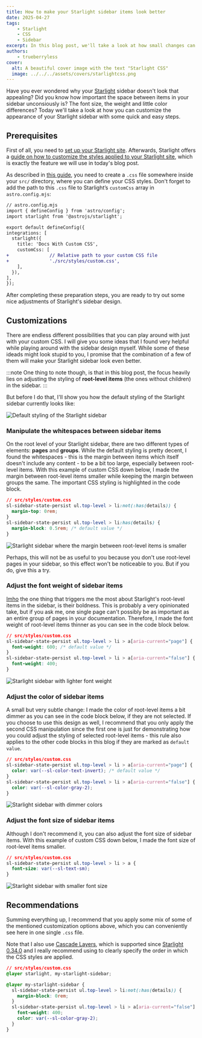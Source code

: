 ```yaml
---
title: How to make your Starlight sidebar items look better
date: 2025-04-27
tags:
    - Starlight
    - CSS
    - Sidebar
excerpt: In this blog post, we'll take a look at how small changes can make a big difference when it comes to whitespaces in your Starlight sidebar.
authors:
    - trueberryless
cover:
  alt: A beautiful cover image with the text "Starlight CSS"
  image: ../../../assets/covers/starlightcss.png
---
```


Have you ever wondered why your [Starlight][starlight] sidebar doesn't look that appealing? Did you know how important the space between items in your sidebar unconsiously is? The font size, the weight and little color differences? Today we'll take a look at how you can customize the appearance of your Starlight sidebar with some quick and easy steps.

## Prerequisites

First of all, you need to [set up your Starlight site][starlight-getting-started]. Afterwards, Starlight offers a [guide on how to customize the styles applied to your Starlight site][starlight-css], which is exactly the feature we will use in today's blog post. 

As described in [this guide][starlight-css-custom], you need to create a `.css` file somewhere inside your `src/` directory, where you can define your CSS styles. Don't forget to add the path to this `.css` file to Starlight’s `customCss` array in `astro.config.mjs`:

```diff lang="js"
// astro.config.mjs
import { defineConfig } from 'astro/config';
import starlight from '@astrojs/starlight';

export default defineConfig({
integrations: [
  starlight({
    title: 'Docs With Custom CSS',
    customCss: [
+				// Relative path to your custom CSS file
+				'./src/styles/custom.css',
    ],
  }),
],
});
```

After completing these preparation steps, you are ready to try out some nice adjustments of Starlight's sidebar design.

## Customizations

There are endless different possibilities that you can play around with just with your custom CSS. I will give you some ideas that I found very helpful while playing around with the sidebar design myself. While some of these ideads might look stupid to you, I promise that the combination of a few of them will make your Starlight sidebar look even better.

:::note
One thing to note though, is that in this blog post, the focus heavily lies on adjusting the styling of **root-level items** (the ones without children) in the sidebar.
:::

But before I do that, I'll show you how the default styling of the Starlight sidebar currently looks like:

![Default styling of the Starlight sidebar](../../../assets/sidebar-css/no-css.png)

### Manipulate the whitespaces between sidebar items

On the root level of your Starlight sidebar, there are two different types of elements: **pages** and **groups**. While the default styling is pretty decent, I found the whitespaces - this is the margin between items which itself doesn't include any content - to be a bit too large, especially between root-level items. With this example of custom CSS down below, I made the margin between root-level items smaller while keeping the margin between groups the same. The important CSS styling is highlighted in the code block.

```css {3}
// src/styles/custom.css
sl-sidebar-state-persist ul.top-level > li:not(:has(details)) {
  margin-top: 0rem;
}
sl-sidebar-state-persist ul.top-level > li:has(details) {
  margin-block: 0.5rem; /* default value */
}
```

![Starlight sidebar where the margin between root-level items is smaller](../../../assets/sidebar-css/whitespaces.png)

Perhaps, this will not be as useful to you because you don't use root-level pages in your sidebar, so this effect won't be noticeable to you. But if you do, give this a try.

### Adjust the font weight of sidebar items

[Imho][imho] the one thing that triggers me the most about Starlight's root-level items in the sidebar, is their boldness. This is probably a very opinionated take, but if you ask me, one single page can't possibly be as important as an entire group of pages in your documentation. Therefore, I made the font weight of root-level items thinner as you can see in the code block below.

```css {6}
// src/styles/custom.css
sl-sidebar-state-persist ul.top-level > li > a[aria-current="page"] {
  font-weight: 600; /* default value */
}
sl-sidebar-state-persist ul.top-level > li > a[aria-current="false"] {
  font-weight: 400;
}
```

![Starlight sidebar with lighter font weight](../../../assets/sidebar-css/font-weight.png)

### Adjust the color of sidebar items

A small but very subtle change: I made the color of root-level items a bit dimmer as you can see in the code block below, if they are not selected. If you choose to use this design as well, I recommend that you only apply the second CSS manipulation since the first one is just for demonstrating how you could adjust the styling of selected root-level items - this rule also applies to the other code blocks in this blog if they are marked as `default value`.

```css {6}
// src/styles/custom.css
sl-sidebar-state-persist ul.top-level > li > a[aria-current="page"] {
  color: var(--sl-color-text-invert); /* default value */
}
sl-sidebar-state-persist ul.top-level > li > a[aria-current="false"] {
  color: var(--sl-color-gray-2);
}
```

![Starlight sidebar with dimmer colors](../../../assets/sidebar-css/color.png)

### Adjust the font size of sidebar items

Although I don't recommend it, you can also adjust the font size of sidebar items. With this example of custom CSS down below, I made the font size of root-level items smaller.

```css {3}
// src/styles/custom.css
sl-sidebar-state-persist ul.top-level > li > a {
  font-size: var(--sl-text-sm);
}
```

![Starlight sidebar with smaller font size](../../../assets/sidebar-css/font-size.png)

## Recommendations

Summing everything up, I recommend that you apply some mix of some of the mentioned customization options above, which you can conveniently see here in one single `.css` file. 

Note that I also use [Cascade Layers][starlight-css-cascade-layers], which is supported since [Starlight 0.34.0][starlight-0-34] and I really recommend using to clearly specify the order in which the CSS styles are applied.

```css
// src/styles/custom.css
@layer starlight, my-starlight-sidebar;

@layer my-starlight-sidebar {
  sl-sidebar-state-persist ul.top-level > li:not(:has(details)) {
    margin-block: 0rem;
  }
  sl-sidebar-state-persist ul.top-level > li > a[aria-current="false"] {
    font-weight: 400;
    color: var(--sl-color-gray-2);
  }
}
```

[starlight]: https://starlight.astro.build
[starlight-getting-started]: https://starlight.astro.build/getting-started/
[starlight-css]: https://starlight.astro.build/guides/css-and-tailwind/
[starlight-css-custom]: https://starlight.astro.build/guides/css-and-tailwind/#custom-css-styles
[starlight-css-cascade-layers]: https://starlight.astro.build/guides/css-and-tailwind/#cascade-layers
[starlight-0-34]: https://github.com/withastro/starlight/releases/tag/%40astrojs%2Fstarlight%400.34.0
[imho]: https://en.wiktionary.org/wiki/IMHO
